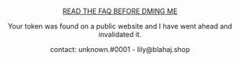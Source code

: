 <p align='center'><a href="FAQ.md"> READ THE FAQ BEFORE DMING ME</a></p>

<p align="center">Your token was found on a public website and I have went ahead and invalidated it.</p>
<p align="center">contact: unknown.#0001 - lily@blahaj.shop</p>
